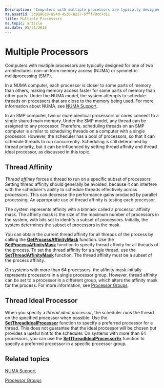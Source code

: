 ```yaml
---
Description: 'Computers with multiple processors are typically designed for one of two architectures: non-uniform memory access (NUMA) or symmetric multiprocessing (SMP).'
ms.assetid: 3c9186c8-a54d-4536-8237-bfff78cc7d11
title: Multiple Processors
ms.topic: article
ms.date: 05/31/2018
---
```


# Multiple Processors

Computers with multiple processors are typically designed for one of two architectures: non-uniform memory access (NUMA) or symmetric multiprocessing (SMP).

In a NUMA computer, each processor is closer to some parts of memory than others, making memory access faster for some parts of memory than other parts. Under the NUMA model, the system attempts to schedule threads on processors that are close to the memory being used. For more information about NUMA, see [NUMA Support](numa-support.md).

In an SMP computer, two or more identical processors or cores connect to a single shared main memory. Under the SMP model, any thread can be assigned to any processor. Therefore, scheduling threads on an SMP computer is similar to scheduling threads on a computer with a single processor. However, the scheduler has a pool of processors, so that it can schedule threads to run concurrently. Scheduling is still determined by thread priority, but it can be influenced by setting thread affinity and thread ideal processor, as discussed in this topic.

## Thread Affinity

*Thread affinity* forces a thread to run on a specific subset of processors. Setting thread affinity should generally be avoided, because it can interfere with the scheduler's ability to schedule threads effectively across processors. This can decrease the performance gains produced by parallel processing. An appropriate use of thread affinity is testing each processor.

The system represents affinity with a bitmask called a processor affinity mask. The affinity mask is the size of the maximum number of processors in the system, with bits set to identify a subset of processors. Initially, the system determines the subset of processors in the mask.

You can obtain the current thread affinity for all threads of the process by calling the [**GetProcessAffinityMask**](/windows/desktop/api/WinBase/nf-winbase-getprocessaffinitymask) function. Use the [**SetProcessAffinityMask**](/windows/desktop/api/WinBase/nf-winbase-setprocessaffinitymask) function to specify thread affinity for all threads of the process. To set the thread affinity for a single thread, use the [**SetThreadAffinityMask**](/windows/desktop/api/WinBase/nf-winbase-setthreadaffinitymask) function. The thread affinity must be a subset of the process affinity.

On systems with more than 64 processors, the affinity mask initially represents processors in a single processor group. However, thread affinity can be set to a processor in a different group, which alters the affinity mask for the process. For more information, see [Processor Groups](processor-groups.md).

## Thread Ideal Processor

When you specify a *thread ideal processor*, the scheduler runs the thread on the specified processor when possible. Use the [**SetThreadIdealProcessor**](https://msdn.microsoft.com/library/ms686253(v=VS.85).aspx) function to specify a preferred processor for a thread. This does not guarantee that the ideal processor will be chosen but provides a useful hint to the scheduler. On systems with more than 64 processors, you can use the [**SetThreadIdealProcessorEx**](https://msdn.microsoft.com/library/Dd405517(v=VS.85).aspx) function to specify a preferred processor in a specific processor group.

## Related topics

<dl> <dt>

[NUMA Support](numa-support.md)
</dt> <dt>

[Processor Groups](processor-groups.md)
</dt> </dl>

 

 



